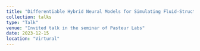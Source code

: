 ```yaml
---
title: "Differentiable Hybrid Neural Models for Simulating Fluid-Structure Interactions and Turbulence"
collection: talks
type: "Talk"
venue: "Invited talk in the seminar of Pasteur Labs"
date: 2023-12-15
location: "Virtural"
---
```

